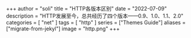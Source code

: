 +++
author = "soli"
title = "HTTP各版本区别"
date = "2022-07-09"
description = "HTTP发展至今，总共经历了四个版本——0.9、1.0、1.1、2.0"
categories = [
"net"
]
tags = [
"http"
]
series = ["Themes Guide"]
aliases = ["migrate-from-jekyl"]
image = "http.png"
+++
<!--more-->
